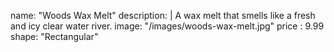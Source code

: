 name: "Woods Wax Melt"
description: |
  A wax melt that smells like a fresh and icy clear water  river.
image: "/images/woods-wax-melt.jpg"
price : 9.99
shape: "Rectangular"

